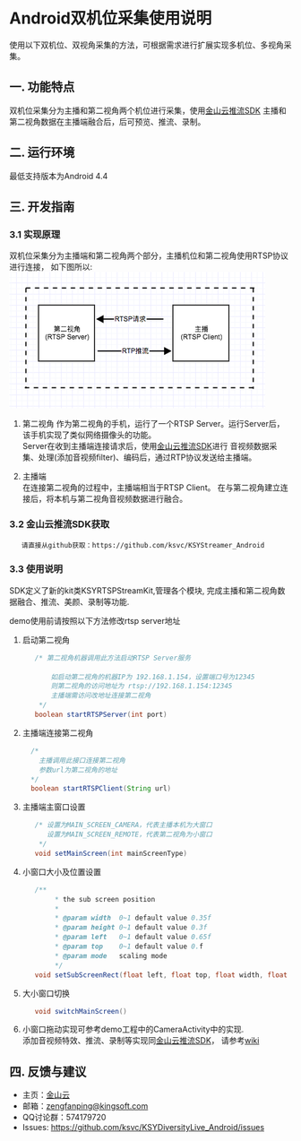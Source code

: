 # Android双机位采集使用说明
  使用以下双机位、双视角采集的方法，可根据需求进行扩展实现多机位、多视角采集。

## 一. 功能特点
   
   双机位采集分为主播和第二视角两个机位进行采集，使用[金山云推流SDK](https://github.com/ksvc/KSYStreamer_Android)
   主播和第二视角数据在主播端融合后，后可预览、推流、录制。
   
## 二. 运行环境
   
   最低支持版本为Android 4.4
   
## 三. 开发指南

   ### 3.1 实现原理
   
   双机位采集分为主播端和第二视角两个部分，主播机位和第二视角使用RTSP协议进行连接，
   如下图所以:
        ![](https://github.com/sujia/image_foder/blob/master/rtsp_server.png) 
  
   1. 第二视角
      作为第二视角的手机，运行了一个RTSP Server。运行Server后，该手机实现了类似网络摄像头的功能。  
      Server在收到主播端连接请求后，使用[金山云推流SDK](https://github.com/ksvc/KSYStreamer_Android)进行
      音视频数据采集、处理(添加音视频filter)、编码后，通过RTP协议发送给主播端。  
   
   2. 主播端  
      在连接第二视角的过程中，主播端相当于RTSP Client。
      在与第二视角建立连接后，将本机与第二视角音视频数据进行融合。
   
   ### 3.2 金山云推流SDK获取   
       请直接从github获取：https://github.com/ksvc/KSYStreamer_Android
       
   ### 3.3 使用说明
   
   SDK定义了新的kit类KSYRTSPStreamKit,管理各个模块, 完成主播和第二视角数据融合、推流、美颜、录制等功能.  
   
   demo使用前请按照以下方法修改rtsp server地址
   
   1. 启动第二视角
   
      ```java
         /* 第二视角机器调用此方法启动RTSP Server服务
      
             如启动第二视角的机器IP为 192.168.1.154，设置端口号为12345
             则第二视角的访问地址为 rtsp://192.168.1.154:12345
             主播端需访问改地址连接第二视角
          */
         boolean startRTSPServer(int port)
      ```
      
   2. 主播端连接第二视角
   
      ```java
        /*
          主播调用此接口连接第二视角
          参数url为第二视角的地址
        */
        boolean startRTSPClient(String url)
      ```
   
   3. 主播端主窗口设置
      ```java
         /* 设置为MAIN_SCREEN_CAMERA，代表主播本机为大窗口
            设置为MAIN_SCREEN_REMOTE，代表第二视角为小窗口
          */
         void setMainScreen(int mainScreenType)
      
      ```
     
   4. 小窗口大小及位置设置
      ```java
         /**
              * the sub screen position
              *
              * @param width  0~1 default value 0.35f
              * @param height 0~1 default value 0.3f
              * @param left   0~1 default value 0.65f
              * @param top    0~1 default value 0.f
              * @param mode   scaling mode
              */
         void setSubScreenRect(float left, float top, float width, float height, int mode)
      ```

   5. 大小窗口切换
       ```java
          void switchMainScreen()
       ```
   
   6. 小窗口拖动实现可参考demo工程中的CameraActivity中的实现.  
      添加音视频特效、推流、录制等实现同[金山云推流SDK](https://github.com/ksvc/KSYStreamer_Android)，
      请参考[wiki](https://github.com/ksvc/KSYStreamer_Android/wiki)
       
## 四. 反馈与建议
- 主页：[金山云](http://www.ksyun.com/)
- 邮箱：<zengfanping@kingsoft.com>
- QQ讨论群：574179720
- Issues: <https://github.com/ksvc/KSYDiversityLive_Android/issues>